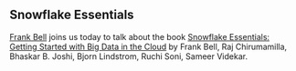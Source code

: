 ## Snowflake Essentials

[Frank Bell](https://twitter.com/frank8993) joins us today to talk about the book [Snowflake Essentials: Getting Started with Big Data in the Cloud](https://www.amazon.com/Snowflake-Essentials-Getting-Started-Cloud/dp/148427315X) by Frank Bell, Raj Chirumamilla, Bhaskar B. Joshi, Bjorn Lindstrom, Ruchi Soni, Sameer Videkar.

